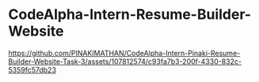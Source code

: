 # CodeAlpha-Intern-Resume-Builder-Website


https://github.com/PINAKIMATHAN/CodeAlpha-Intern-Pinaki-Resume-Builder-Website-Task-3/assets/107812574/c93fa7b3-200f-4330-832c-5359fc57db23

